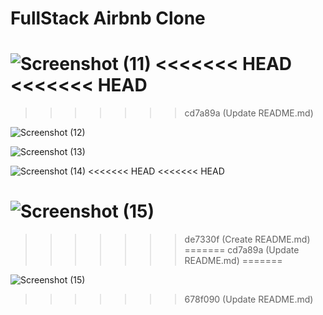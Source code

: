 # FullStack Airbnb Clone

![Screenshot (11)](https://user-images.githubusercontent.com/109648313/216823846-51819f08-8725-45d8-a88e-5c31e4358e8a.png)
<<<<<<< HEAD
<<<<<<< HEAD
=======
>>>>>>> cd7a89a (Update README.md)

![Screenshot (12)](https://user-images.githubusercontent.com/109648313/216824728-a00dc01a-f266-483d-9e5a-b10f9f409976.png)

![Screenshot (13)](https://user-images.githubusercontent.com/109648313/216824747-5c1e73f2-e4a4-45ba-98ee-75ef6a49bff8.png)

![Screenshot (14)](https://user-images.githubusercontent.com/109648313/216824753-b8299d8e-3eea-423d-b753-5fca94a78839.png)
<<<<<<< HEAD
<<<<<<< HEAD

![Screenshot (15)](https://user-images.githubusercontent.com/109648313/216824814-4400f7a6-a551-4282-8c7f-766d877ef836.png)
=======
>>>>>>> de7330f (Create README.md)
=======
>>>>>>> cd7a89a (Update README.md)
=======

![Screenshot (15)](https://user-images.githubusercontent.com/109648313/216824814-4400f7a6-a551-4282-8c7f-766d877ef836.png)
>>>>>>> 678f090 (Update README.md)
